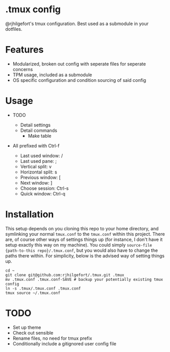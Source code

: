 # .tmux config
@rjhilgefort's tmux configuration. Best used as a submodule in your dotfiles.

# Features
- Modularized, broken out config with seperate files for seperate concerns
- TPM usage, included as a submodule
- OS specific configuration and condition sourcing of said config

# Usage
- TODO
  - Detail settings
  - Detail commands
    - Make table

- All prefixed with Ctrl-f
  - Last used window: /
  - Last used pane:   ;
  - Vertical split:   v
  - Horizontal split: s
  - Previous window:  [
  - Next window:      ]
  - Choose session:   Ctrl-s
  - Quick window:     Ctrl-q

# Installation

This setup depends on you cloning this repo to your home directory, and symlinking your normal `tmux.conf` to the `tmux.conf` within this project. There are, of course other ways of settings things up (for instance, I don't have it setup exactly this way on my machine). You could simply `source-file {path-to-this repo}/.tmux.conf`, but you would also have to change the paths there within. For simplicity, below is the advised way of setting things up.

```shell
cd ~
git clone git@github.com:rjhilgefort/.tmux.git .tmux
mv .tmux.conf .tmux.conf-SAVE # backup your potentially existing tmux config
ln -s .tmux/.tmux.conf .tmux.conf
tmux source ~/.tmux.conf
```

# TODO
- Set up theme
- Check out sensible
- Rename files, no need for tmux prefix
- Conditionally include a gitignored user config file

